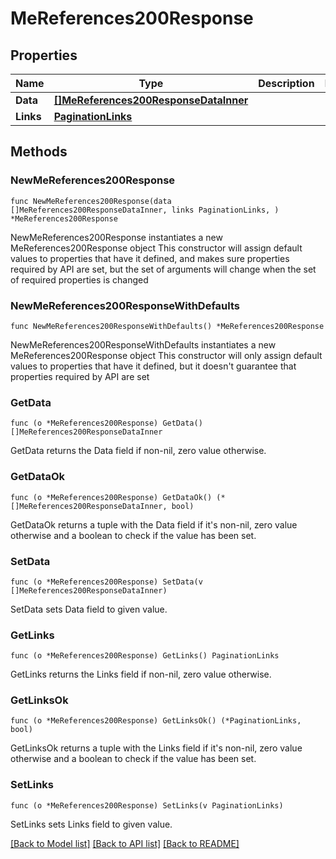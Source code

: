 # MeReferences200Response

## Properties

Name | Type | Description | Notes
------------ | ------------- | ------------- | -------------
**Data** | [**[]MeReferences200ResponseDataInner**](MeReferences200ResponseDataInner.md) |  | 
**Links** | [**PaginationLinks**](PaginationLinks.md) |  | 

## Methods

### NewMeReferences200Response

`func NewMeReferences200Response(data []MeReferences200ResponseDataInner, links PaginationLinks, ) *MeReferences200Response`

NewMeReferences200Response instantiates a new MeReferences200Response object
This constructor will assign default values to properties that have it defined,
and makes sure properties required by API are set, but the set of arguments
will change when the set of required properties is changed

### NewMeReferences200ResponseWithDefaults

`func NewMeReferences200ResponseWithDefaults() *MeReferences200Response`

NewMeReferences200ResponseWithDefaults instantiates a new MeReferences200Response object
This constructor will only assign default values to properties that have it defined,
but it doesn't guarantee that properties required by API are set

### GetData

`func (o *MeReferences200Response) GetData() []MeReferences200ResponseDataInner`

GetData returns the Data field if non-nil, zero value otherwise.

### GetDataOk

`func (o *MeReferences200Response) GetDataOk() (*[]MeReferences200ResponseDataInner, bool)`

GetDataOk returns a tuple with the Data field if it's non-nil, zero value otherwise
and a boolean to check if the value has been set.

### SetData

`func (o *MeReferences200Response) SetData(v []MeReferences200ResponseDataInner)`

SetData sets Data field to given value.


### GetLinks

`func (o *MeReferences200Response) GetLinks() PaginationLinks`

GetLinks returns the Links field if non-nil, zero value otherwise.

### GetLinksOk

`func (o *MeReferences200Response) GetLinksOk() (*PaginationLinks, bool)`

GetLinksOk returns a tuple with the Links field if it's non-nil, zero value otherwise
and a boolean to check if the value has been set.

### SetLinks

`func (o *MeReferences200Response) SetLinks(v PaginationLinks)`

SetLinks sets Links field to given value.



[[Back to Model list]](../README.md#documentation-for-models) [[Back to API list]](../README.md#documentation-for-api-endpoints) [[Back to README]](../README.md)



